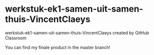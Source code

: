 # werkstuk-ek1-samen-uit-samen-thuis-VincentClaeys
werkstuk-ek1-samen-uit-samen-thuis-VincentClaeys created by GitHub Classroom

You can find my finale product in the master branch!

